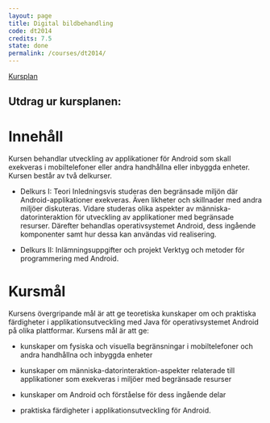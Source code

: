 ```yaml
---
layout: page
title: Digital bildbehandling
code: dt2014
credits: 7.5
state: done
permalink: /courses/dt2014/
---
```


[Kursplan](/files/courseplan/dt2014.pdf)

Utdrag ur kursplanen:
---

Innehåll
===
Kursen behandlar utveckling av applikationer för Android som skall exekveras i mobiltelefoner eller
andra handhållna eller inbyggda enheter.
Kursen består av två delkurser.

- Delkurs I: Teori
Inledningsvis studeras den begränsade miljön där Android-applikationer exekveras. Även likheter
och skillnader med andra miljöer diskuteras. Vidare studeras olika aspekter av
människa-datorinteraktion för utveckling av applikationer med begränsade resurser. Därefter
behandlas operativsystemet Android, dess ingående komponenter samt hur dessa kan användas
vid realisering.

- Delkurs II: Inlämningsuppgifter och projekt
Verktyg och metoder för programmering med Android.


Kursmål
===
Kursens övergripande mål är att ge teoretiska kunskaper om och praktiska färdigheter i
applikationsutveckling med Java för operativsystemet Android på olika plattformar.
Kursens mål är att ge:

- kunskaper om fysiska och visuella begränsningar i mobiltelefoner och andra handhållna och
inbyggda enheter

- kunskaper om människa-datorinteraktion-aspekter relaterade till applikationer som exekveras i
miljöer med begränsade resurser

- kunskaper om Android och förståelse för dess ingående delar

- praktiska färdigheter i applikationsutveckling för Android.

